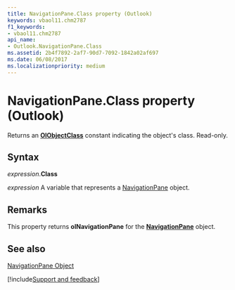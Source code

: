 ```yaml
---
title: NavigationPane.Class property (Outlook)
keywords: vbaol11.chm2787
f1_keywords:
- vbaol11.chm2787
api_name:
- Outlook.NavigationPane.Class
ms.assetid: 2b4f7892-2af7-90d7-7092-1842a02af697
ms.date: 06/08/2017
ms.localizationpriority: medium
---
```



# NavigationPane.Class property (Outlook)

Returns an **[OlObjectClass](Outlook.OlObjectClass.md)** constant indicating the object's class. Read-only.


## Syntax

_expression_.**Class**

_expression_ A variable that represents a [NavigationPane](Outlook.NavigationPane.md) object.


## Remarks

This property returns **olNavigationPane** for the **[NavigationPane](Outlook.NavigationPane.md)** object.


## See also


[NavigationPane Object](Outlook.NavigationPane.md)

[!include[Support and feedback](~/includes/feedback-boilerplate.md)]